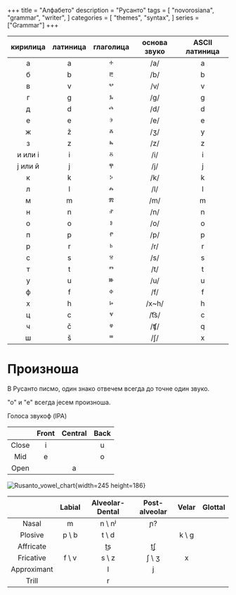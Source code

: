 +++
title = "Алфабето"
description = "Русанто"
tags = [
    "novorosiana",
    "grammar",
    "writer",
]
categories = [
    "themes",
    "syntax",
]
series = ["Grammar"]
+++

| кирилица | латиница | глаголица  | основа звуко | ASCII латиница |
|:----------:|:----------:|:-----------:|:--------------:|:-----------:|
| а        |   a       |    ⰰ       | /a/          |     a      |
| б        |    b      |     ⰱ      |    /b/          |    b       |
| в        |    v      |      ⰲ     |       /v/       |     v      |
| г        |     g     |    ⰳ       |      /g/        |    g   |
| д        |    d      |     ⰴ      |      /d/        |     d      |
| е        |     e     |     ⰵ      |       /e/       |      e     |
| ж        |     ž     |     ⰶ      |       /ʒ/       |      y     |
| з        |     z     |      ⰸ     |       /z/       |      z     |
| и или і |     i     |     ⰻ      |       /i/       |       i    |
| ј или й |    j      |     ⰹ      |      /j/        |       j    |
| к        |      k   |       ⰽ     |      /k/        |     k      |
| л        |     l    |     ⰾ      |       /l/       |      l     |
| м        |    m      |      ⰿ     |      /m/        |      m     |
| н        |     n     |      ⱀ     |       /n/       |      n     |
| о        |     o     |     ⱁ      |       /o/      |     o      |
| п        |     p     |     ⱂ      |       /p/       |     p      |
| р        |     r     |     ⱃ      |      /r/        |      r     |
| с        |     s     |     ⱄ      |       /s/       |      s     |
| т        |     t     |     ⱅ      |       /t/       |      t    |
| у        |     u     |     ⱆ      |       /u/       |      u     |
| ф        |     f     |     ⱇ      |       /f/       |      f     |
| х        |     h     |     ⱈ      |      /x~h/        |      h     |
| ц        |     c     |     ⱌ      |      /t͡s/        |     c      |
| ч        |     č     |     ⱍ      |       /ʧ/       |      q     |
| ш        |     š     |     ⱎ      |       /ʃ/      |       x    |


# Произноша

В Русанто писмо, один знако отвечем всегда до точне один звуко.

"о" и "е" всегда јесем произноша.

Голоса звукоф (IPA)

|        |  Front  | Central | Back  |
|:------:|:-------:|:-------:|:-----:|
| Close  |   i     |         |   u   |
|  Mid   |   e     |         |   o   |
|  Open  |         |  a      |       |

![Rusanto_vowel_chart](/Rusanto_vowel_chart.svg){width=245 height=186}

|         | Labial  | Alveolar-Dental  | Post-alveolar | Velar | Glottal |
|:-------:|:-------:|:--------:|:-------:|:-------:|:-------:|
| Nasal      | m    | n  \ nʲ  |   ɲ?    |         |         |
| Plosive    |p \ b | t \ d    |         | k \ g   |         |
| Affricate  |      | t͜s      |  t͜ʃ    |         |         |
| Fricative  | f \ v|  s \ z   | ʃ \ ʒ   |  x      |         |
| Approximant|      |  l       |  j      |         |         |
| Trill      |      |  r       |         |         |         |



